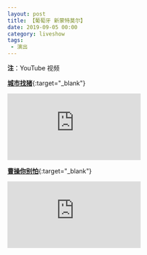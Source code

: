 ```yaml
---
layout: post
title: 【葡萄牙 新蒙特莫尔】
date: 2019-09-05 00:00
category: liveshow
tags:
 - 演出
---
```

**注**：YouTube 视频

[**城市找猪**](https://www.youtube.com/watch?v=mq_ruk_zuP4&feature=emb_title){:target="_blank"}

<div class="iframe-container">
<iframe class="responsive-iframe" src="https://www.youtube.com/embed/mq_ruk_zuP4"   frameborder="no" allowfullscreen="true"></iframe>
</div>

[**曹操你别怕**](https://youtu.be/Sx4x6Km7AA4){:target="_blank"}

<div class="iframe-container">
<iframe class="responsive-iframe" src="https://www.youtube.com/embed/Sx4x6Km7AA4"  frameborder="no" allowfullscreen="true"></iframe>
</div>